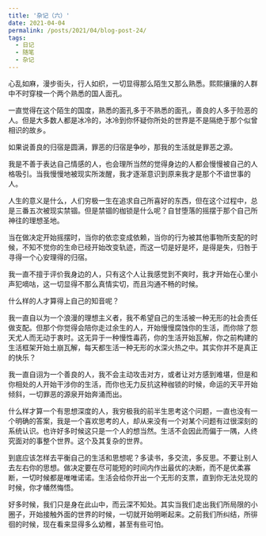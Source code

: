 ```yaml
---
title: '杂记（六）'
date: 2021-04-04
permalink: /posts/2021/04/blog-post-24/
tags:
  - 日记
  - 随笔
  - 杂记
---
```


心乱如麻，漫步街头，行人如织，一切显得那么陌生又那么熟悉。熙熙攘攘的人群中不时穿梭一个两个熟悉的国人面孔。

一直觉得在这个陌生的国度，熟悉的面孔多于不熟悉的面孔，善良的人多于险恶的人。但是大多数人都是冰冷的，冰冷到你怀疑你所处的世界是不是隔绝于那个似曾相识的故乡。

如果说善良的归宿是圆满，罪恶的归宿是争吵，那我的生活就是罪恶之源。

我是不善于表达自己情感的人，也会理所当然的觉得身边的人都会慢慢被自己的人格吸引。当我慢慢地被现实所泼醒，我才逐渐意识到原来我才是那个不谙世事的人。

人生的意义是什么，人们穷极一生在追求自己所喜好的东西，但在这个过程中，总是三番五次被现实禁锢。但是禁锢的枷锁是什么呢？自甘堕落的摇摆于那个自己所神往的理想圣地。

当在做决定开始摇摆时，当你的依恋变成依赖，当你的行为被其他事物所支配的时候，不知不觉你的生命已经开始改变轨迹，而这一切是好是坏，是得是失，归咎于寻得一个心安理得的归宿。

我一直不擅于评价我身边的人，只有这个人让我感觉到不爽时，我才开始在心里小声犯嘀咕，这一切显得不那么真情实切，而且沟通不畅的时候。

什么样的人才算得上自己的知音呢？

我一直自以为一个浪漫的理想主义者，我不希望自己的生活被一种无形的社会责任做支配。但那个你觉得会陪你走过余生的人，开始慢慢腐蚀你的生活，而你除了怨天尤人而无动于衷时。这无异于一种慢性毒药，你的生活开始瓦解，你之前构建的生活框架开始土崩瓦解，每天都生活一种无形的水深火热之中。其实你并不是真正的快乐？

我一直自诩为一个善良的人，我不会主动攻击对方，或者让对方感到难堪，但是和你相处的人开始干涉你的生活，而你也无力反抗这种枷锁的时候，命运的天平开始倾斜，一切罪恶的源泉开始奔涌而出。

什么样才算一个有思想深度的人，我穷极我的前半生思考这个问题，一直也没有一个明确的答案，我是一个喜欢思考的人，却从来没有一个对某个问题有过很深刻的系统认识。也许好多时候这只是一个人的想当然。生活不会因此而偏于一隅，人终究面对的事整个世界。这个及其复杂的世界。

到底应该怎样去平衡自己的生活和思想呢？多读书，多交流，多反思。不要让别人去左右你的思想。做决定要在尽可能短的时间内作出最优的决断，而不是优柔寡断，一切时候都是唯唯诺诺。生活会给你开出一个无形的支票，直到你无法兑现的时候，你才幡然悔悟。

好多时候，我们只是身在此山中，而云深不知处。其实当我们走出我们所局限的小圈子，开始接触外面的世界的时候，一切就开始明晰起来。之前我们所纠结，所徘徊的时候，现在看来显得多么幼稚，甚至有些可怕。
